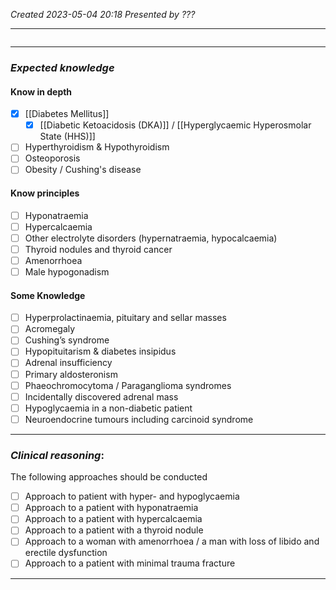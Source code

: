 *Created 2023-05-04 20:18*
*Presented by ???*

---
```toc
```
---

### *Expected knowledge*
#### Know in depth
- [x] [[Diabetes Mellitus]]
	- [x] [[Diabetic Ketoacidosis (DKA)]] / [[Hyperglycaemic Hyperosmolar State (HHS)]]
- [ ] Hyperthyroidism & Hypothyroidism
- [ ] Osteoporosis
- [ ] Obesity / Cushing's disease

#### Know principles
- [ ] Hyponatraemia 
- [ ] Hypercalcaemia
- [ ] Other electrolyte disorders (hypernatraemia, hypocalcaemia) 
- [ ] Thyroid nodules and thyroid cancer
- [ ] Amenorrhoea
- [ ] Male hypogonadism

#### Some Knowledge
- [ ] Hyperprolactinaemia, pituitary and sellar masses
- [ ] Acromegaly
- [ ] Cushing’s syndrome
- [ ] Hypopituitarism & diabetes insipidus
- [ ] Adrenal insufficiency
- [ ] Primary aldosteronism
- [ ] Phaeochromocytoma / Paraganglioma syndromes
- [ ] Incidentally discovered adrenal mass
- [ ] Hypoglycaemia in a non-diabetic patient
- [ ] Neuroendocrine tumours including carcinoid syndrome

---

### *Clinical reasoning*:
The following approaches should be conducted
- [ ] Approach to patient with hyper- and hypoglycaemia
- [ ] Approach to a patient with hyponatraemia
- [ ] Approach to a patient with hypercalcaemia
- [ ] Approach to a patient with a thyroid nodule
- [ ] Approach to a woman with amenorrhoea / a man with loss of libido and erectile dysfunction
- [ ] Approach to a patient with minimal trauma fracture

---